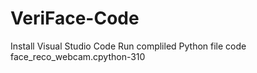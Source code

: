 # VeriFace-Code
Install Visual Studio Code
Run compliled Python file code face_reco_webcam.cpython-310 
